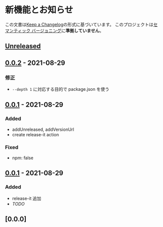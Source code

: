 # 新機能とお知らせ

この文書は[Keep a Changelog](https://keepachangelog.com/ja/1.0.0/)の形式に基づいています。
このプロジェクトは[セマンティック バージョニング](https://semver.org/lang/ja/spec/v2.0.0.html)に**準拠していません**。

## [Unreleased]

## [0.0.2] - 2021-08-29

### 修正

- `--depth 1` に対応する目的で package.json を使う

## [0.0.1] - 2021-08-29

### Added

- addUnreleased, addVersionUrl
- create release-it action

### Fixed

- npm: false

## [0.0.1] - 2021-08-29

### Added

- release-it 追加
- _TODO_

## [0.0.0]

[unreleased]: https://github.com/kou029w/_/compare/0.0.1...HEAD
[0.0.2]: https://github.com/kou029w/_/compare/null...0.0.2
[0.0.1]: https://github.com/kou029w/_/tree/0.0.1


[Unreleased]: https://github.com/kou029w/_/compare/0.0.2...HEAD
